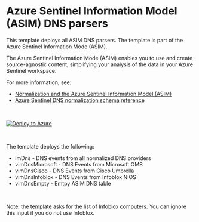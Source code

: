 # Azure Sentinel Information Model (ASIM) DNS parsers 

This template deploys all ASIM DNS parsers. The template is part of the Azure Sentinel Information Mode (ASIM).

The Azure Sentinel Information Mode (ASIM) enables you to use and create source-agnostic content, simplifying your analysis of the data in your Azure Sentinel workspace.

For more information, see:

- [Normalization and the Azure Sentinel Information Model (ASIM)](https://aka.ms/AzSentinelNormalization)
- [Azure Sentinel DNS normalization schema reference](https://aka.ms/AzSentinelDnsDoc)

<br>

[![Deploy to Azure](https://aka.ms/deploytoazurebutton)](https://aka.ms/AzSentinelDnsARM)

<br>

The template deploys the following:
* imDns - DNS events from all normalized DNS providers
* vimDnsMicrosoft - DNS Events from Microsoft OMS
* vimDnsCisco - DNS Events from Cisco Umbrella
* vimDnsInfoblox - DNS Events from Infoblox NIOS 
* vimDnsEmpty - Emtpy ASIM DNS table

<br>

Note: the template asks for the list of Infoblox computers. You can ignore this input if you do not use Infoblox.  


